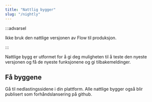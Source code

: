 ```yaml
---
title: "Nattlig bygger"
slug: "/nightly"
---
```


:::advarsel

Ikke bruk den nattlige versjonen av Flow til produksjon.

:::

Nattlige bygg er utformet for å gi deg muligheten til å teste den nyeste versjonen og få de nyeste funksjonene og gi tilbakemeldinger.

## Få byggene

Gå til nedlastingssidene i din plattform. Alle nattlige bygger også blir publisert som forhåndslansering på github.
